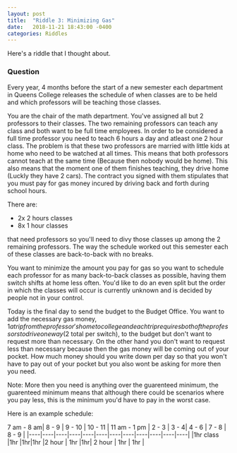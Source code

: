 ```yaml
---
layout: post
title:  "Riddle 3: Minimizing Gas"
date:   2018-11-21 18:43:00 -0400
categories: Riddles
---
```


Here's a riddle that I thought about.


### Question

Every year, 4 months before the start of a new semester each department in Queens College releases the schedule of when classes are to be held and which professors will be teaching those classes.

You are the chair of the math department. You've assigned all but 2 professors to their classes. The two remaining professors can teach any class and both want to be full time employees. In order to be considered a full time professor you need to teach 6 hours a day and atleast one 2 hour class. The problem is that these two professors are married with little kids at home who need to be watched at all times. This means that both professors cannot teach at the same time (Because then nobody would be home). This also means that the moment one of them finishes teaching, they drive home (Luckly they have 2 cars). The contract you signed with them stipulates that you must pay for gas money incured by driving back and forth during school hours.

There are:

* 2x 2 hours classes
* 8x 1 hour classes

that need professors so you'll need to divy those classes up among the 2 remaining professors. The way the schedule worked out this semester each of these classes are back-to-back with no breaks. 

You want to minimize the amount you pay for gas so you want to schedule each professor for as many back-to-back classes as possible, having them switch shifts at home less often. You'd like to do an even split but the order in which the classes will occur is currently unknown and is decided by
people not in your control. 

Today is the final day to send the budget to the Budget Office. You want to add the necessary gas money, $1 a trip from the professor's home to college and each trip requires both of the professors to drive one way ($2 total per switch), to the budget but don't want to request more than necessary. On the other hand you don't want to request less than necessary because then the gas money will be coming out of your pocket. How much money should you write down per day so that you won't have to pay out of your pocket but you also wont be asking for more then you need.

Note: More then you need is anything over the guarenteed minimum, the guarenteed minimum means that although there could be scenarios where you pay less, this is the minimum you'd have to pay in the worst case.

Here is an example schedule:

7 am - 8 am| 8  - 9 | 9 - 10 | 10 - 11 | 11 am - 1 pm | 2 - 3 | 3 - 4| 4 - 6 | 7 - 8 | 8 - 9 |
|----|----|----|----|----|----|----|----|----|----|----|----|
|1hr class |1hr |1hr|1hr |2 hour | 1hr |1hr| 2 hour | 1hr | 1hr |


